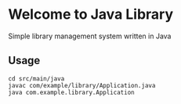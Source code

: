 # Welcome to Java Library

Simple library management system written in Java

## Usage

```shell
cd src/main/java
javac com/example/library/Application.java
java com.example.library.Application
```

